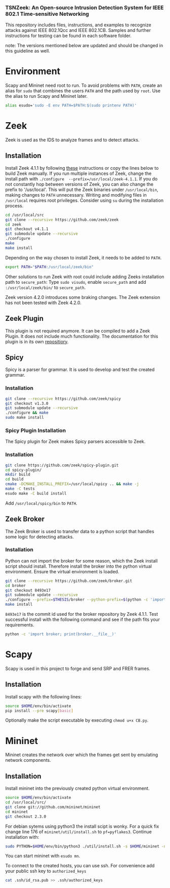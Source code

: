 ### TSNZeek: An Open-source Intrusion Detection System for IEEE 802.1 Time-sensitive Networking

This repository includes files, instructions, and examples to recognize attacks against IEEE 802.1Qcc and IEEE 802.1CB. Samples and further instructions for testing can be found in each software folder.

note: The versions mentioned below are updated and should be changed in this guideline as well.

# Environment

Scapy and Mininet need root to run. To avoid problems with `PATH`, create an alias for `sudo` that combines the users `PATH` and the path used by `root`. Use the alias to run Scapy and Mininet later.

```sh
alias esudo='sudo -E env PATH=$PATH:$(sudo printenv PATH)'
```

# Zeek

Zeek is used as the IDS to analyze frames and to detect attacks.

## Installation

Install Zeek 4.1.1 by following [these](https://docs.zeek.org/en/master/install.html) instructions or copy the lines below to build Zeek manually. If you run multiple instances of Zeek, change the install path with `./configure  --prefix=/usr/local/zeek-4.1.1`. If you do not constantly hop between versions of Zeek, you can also change the prefix to '/usr/local'. This will put the Zeek binaries under `/usr/local/bin`, making changes to `PATH` unnecessary.
Writing and modifying files in `/usr/local` requires root privileges. Consider using `su` during the installation process.

```sh
cd /usr/local/src
git clone --recursive https://github.com/zeek/zeek
cd zeek
git checkout v4.1.1
git submodule update --recursive
./configure
make
make install
```

Depending on the way chosen to install Zeek, it needs to be added to `PATH`.
```sh
export PATH="$PATH:/usr/local/zeek/bin"
```
Other solutions to run Zeek with root could include adding Zeeks installation path to `secure_path`:
Type `sudo visudo`, enable `secure_path` and add `:/usr/local/zeek/bin/` to `secure_path`.

Zeek version 4.2.0 introduces some braking changes. The Zeek extension has not been tested with Zeek 4.2.0. 

## Zeek Plugin

This plugin is not required anymore. It can be compiled to add a Zeek Plugin. It does not include much functionality.
The documentation for this plugin is in its own [repositiory](https://git.informatik.uni-hamburg.de/5schende/zeek-tsn-plugin).


## Spicy

Spicy is a parser for grammar. It is used to develop and test the created grammar.

### Installation
```sh
git clone --recursive https://github.com/zeek/spicy
git checkout v1.3.0
git submodule update --recursive
./configure && make
sudo make install
```

### Spicy Plugin Installation

The Spicy plugin for Zeek makes Spicy parsers accessible to Zeek.

### Installation

```sh
git clone https://github.com/zeek/spicy-plugin.git
cd spicy-plugin/
mkdir build
cd build
cmake -DCMAKE_INSTALL_PREFIX=/usr/local/spicy .. && make -j
make -C tests
esudo make -C build install
```

Add `/usr/local/spicy/bin` to `PATH`.

## Zeek Broker

The Zeek Broker is used to transfer data to a python script that handles some logic for detecting attacks.

### Installation

Python can not import the broker for some reason, which the Zeek install script should install. Therefore install the broker into the python virtual environment. Ensure the virtual environment is loaded.

```sh
git clone --recursive https://github.com/zeek/broker.git
cd broker
git checkout 8493e17
git submodule update --recursive
./configure --prefix=$THESIS/broker --python-prefix=$(python -c 'import sys; print(sys.exec_prefix)')
make install
```

`8493e17` is the commit id used for the broker repository by Zeek 4.1.1.
Test successful install with the following command and see if the path fits your requirements.
```sh
python -c 'import broker; print(broker.__file__)'
```

# Scapy

Scapy is used in this project to forge and send SRP and FRER frames.

## Installation

Install scapy with the following lines:

```sh
source $HOME/env/bin/activate
pip install --pre scapy[basic]
```
Optionally make the script executable by executing `chmod u+x CB.py`.

# Mininet

Mininet creates the network over which the frames get sent by emulating network components.

## Installation

Install mininet into the previously created python virtual environment.
```sh
source $HOME/env/bin/activate
cd /usr/local/src/
git clone git://github.com/mininet/mininet
cd mininet
git checkout 2.3.0
```
For debian sytems using python3 the install scipt is wonky. For a quick fix change line 176 of `mininet/util/install.sh` to `pf=pyflakes3`.
Continue installation with:
```sh
sudo PYTHON=$HOME/env/bin/python3 ./util/install.sh -s $HOME/mininet -n
```

You can start mininet with `esudo mn`. 

To connect to the created hosts, you can use ssh. For convenience add your public ssh key to `authorized_keys`
```sh
cat .ssh/id_rsa.pub >> .ssh/authorized_keys
```
